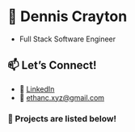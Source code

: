 # 🚀 Dennis Crayton 
- Full Stack Software Engineer

## 📫 Let’s Connect!
- 💼 [LinkedIn](www.linkedin.com/in/dennis-crayton)  
- 📧 ethanc.xyz@gmail.com

### 🌟 Projects are listed below!
